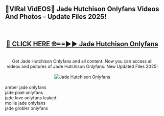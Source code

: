 <h2>🔴VIRal VidEOS🔴 Jade Hutchison Onlyfans Videos And Photos - Update Files 2025!</h2>
<br>
<div align="center">
<h2><a href="https://virallinks.top/odZfE0" rel="nofollow">🔴 CLICK HERE 🌐==►► Jade Hutchison Onlyfans</a></h2>
<br>
Get Jade Hutchison Onlyfans and all content. Now you can access all videos and pictures of Jade Hutchison Onlyfans. New Updated Files 2025!
<br>
<br>
<a href="https://virallinks.top/odZfE0" rel="nofollow" data-target="animated-image.originalLink"><img src="https://i.imgur.com/dJHk4Zq.gif)" alt="Jade Hutchison Onlyfans" style="max-width: 100%; display: inline-block;" data-target="animated-image.originalImage"></a>
</div>
<br>
amber jade onlyfans<br>
jade pixel onlyfans<br>
jade love onlyfans leaked<br>
mollie jade onlyfans<br>
jade grobler onlyfans